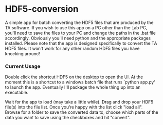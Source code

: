 # HDF5-conversion

A simple app for batch converting the HDF5 files that are produced by the TA software. If you wish to use this app on a PC other than the Lab PC, you'll need to save the files to your PC and change the paths in the .bat file accordingly. Obviously you'll need python and the appropriate packages installed. Please note that the app is designed specifically to convert the TA HDF5 files. It won't work for any other random HDF5 files you have knocking around!

### Current Usage

Double click the shortcut HDF5 on the desktop to open the UI. At the moment this is a shortcut to a windows batch file that runs `python app.py' to launch the app. Eventually I'll package the whole thing up into an executable.

Wait for the app to load (may take a little while). Drag and drop your HDF5 file(s) into the file list. Once you're happy with the list click "load all". Browse for a folder to save the converted data to, choose which parts of the data you want to save using the checkboxes and hit "convert".

